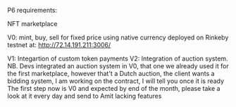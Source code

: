 P6  requirements:

NFT marketplace

V0: mint, buy, sell for fixed price using native currency
deployed on Rinkeby testnet at: http://72.14.191.211:3006/


V1: Integartion of custom token payments
V2: Integration of auction system.
NB. Devs integrated an auction system in V0, that one we already used it for the first marketplace, however that't a Dutch auction, the client wants a bidding system, I am working on the contract, I will tell you once it is ready
The first step now is V0 and expected by end of the month, please take a look at it every day and send to Amit lacking features 

